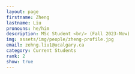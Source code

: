 ```yaml
---
layout: page
firstname: Zheng
lastname: Liu
pronouns: he/him
description: MSc Student <br/> (Fall 2023-Now)
img: assets/img/people/zheng-profile.jpg
email: zehng.liu1@ucalgary.ca
category: Current Students
rank: 2
show: true
---
```

